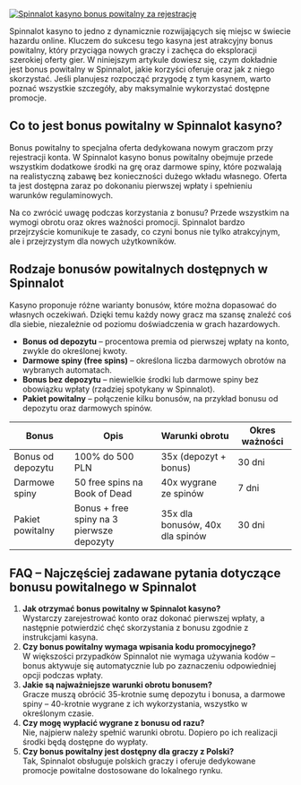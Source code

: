 [![Spinnalot kasyno bonus powitalny za rejestrację](https://123-caf.pages.dev/gitsignup.png)](https://vrmoo.ru/Bt82HjjY)

<p>Spinnalot kasyno to jedno z dynamicznie rozwijających się miejsc w świecie hazardu online. Kluczem do sukcesu tego kasyna jest atrakcyjny bonus powitalny, który przyciąga nowych graczy i zachęca do eksploracji szerokiej oferty gier. W niniejszym artykule dowiesz się, czym dokładnie jest bonus powitalny w Spinnalot, jakie korzyści oferuje oraz jak z niego skorzystać. Jeśli planujesz rozpocząć przygodę z tym kasynem, warto poznać wszystkie szczegóły, aby maksymalnie wykorzystać dostępne promocje.</p>  <h2>Co to jest bonus powitalny w Spinnalot kasyno?</h2> <p>Bonus powitalny to specjalna oferta dedykowana nowym graczom przy rejestracji konta. W Spinnalot kasyno bonus powitalny obejmuje przede wszystkim dodatkowe środki na grę oraz darmowe spiny, które pozwalają na realistyczną zabawę bez konieczności dużego wkładu własnego. Oferta ta jest dostępna zaraz po dokonaniu pierwszej wpłaty i spełnieniu warunków regulaminowych.</p> <p>Na co zwrócić uwagę podczas korzystania z bonusu? Przede wszystkim na wymogi obrotu oraz okres ważności promocji. Spinnalot bardzo przejrzyście komunikuje te zasady, co czyni bonus nie tylko atrakcyjnym, ale i przejrzystym dla nowych użytkowników.</p>  <h2>Rodzaje bonusów powitalnych dostępnych w Spinnalot</h2> <p>Kasyno proponuje różne warianty bonusów, które można dopasować do własnych oczekiwań. Dzięki temu każdy nowy gracz ma szansę znaleźć coś dla siebie, niezależnie od poziomu doświadczenia w grach hazardowych.</p>  <ul> <li><strong>Bonus od depozytu</strong> – procentowa premia od pierwszej wpłaty na konto, zwykle do określonej kwoty.</li> <li><strong>Darmowe spiny (free spins)</strong> – określona liczba darmowych obrotów na wybranych automatach.</li> <li><strong>Bonus bez depozytu</strong> – niewielkie środki lub darmowe spiny bez obowiązku wpłaty (rzadziej spotykany w Spinnalot).</li> <li><strong>Pakiet powitalny</strong> – połączenie kilku bonusów, na przykład bonusu od depozytu oraz darmowych spinów.</li> </ul>  <table> <thead> <tr> <th>Bonus</th> <th>Opis</th> <th>Warunki obrotu</th> <th>Okres ważności</th> </tr> </thead> <tbody> <tr> <td>Bonus od depozytu</td> <td>100% do 500 PLN</td> <td>35x (depozyt + bonus)</td> <td>30 dni</td> </tr> <tr> <td>Darmowe spiny</td> <td>50 free spins na Book of Dead</td> <td>40x wygrane ze spinów</td> <td>7 dni</td> </tr> <tr> <td>Pakiet powitalny</td> <td>Bonus + free spiny na 3 pierwsze depozyty</td> <td>35x dla bonusów, 40x dla spinów</td> <td>30 dni</td> </tr> </tbody> </table>  <h2>FAQ – Najczęściej zadawane pytania dotyczące bonusu powitalnego w Spinnalot</h2> <ol> <li><strong>Jak otrzymać bonus powitalny w Spinnalot kasyno?</strong><br>Wystarczy zarejestrować konto oraz dokonać pierwszej wpłaty, a następnie potwierdzić chęć skorzystania z bonusu zgodnie z instrukcjami kasyna.</li> <li><strong>Czy bonus powitalny wymaga wpisania kodu promocyjnego?</strong><br>W większości przypadków Spinnalot nie wymaga używania kodów – bonus aktywuje się automatycznie lub po zaznaczeniu odpowiedniej opcji podczas wpłaty.</li> <li><strong>Jakie są najważniejsze warunki obrotu bonusem?</strong><br>Gracze muszą obrócić 35-krotnie sumę depozytu i bonusa, a darmowe spiny – 40-krotnie wygrane z ich wykorzystania, wszystko w określonym czasie.</li> <li><strong>Czy mogę wypłacić wygrane z bonusu od razu?</strong><br>Nie, najpierw należy spełnić warunki obrotu. Dopiero po ich realizacji środki będą dostępne do wypłaty.</li> <li><strong>Czy bonus powitalny jest dostępny dla graczy z Polski?</strong><br>Tak, Spinnalot obsługuje polskich graczy i oferuje dedykowane promocje powitalne dostosowane do lokalnego rynku.</li> </ol>